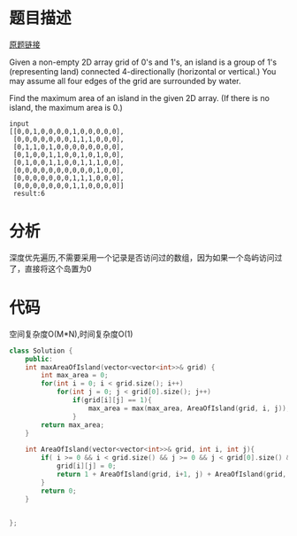 # 题目描述

[原题链接](https://leetcode.com/problems/max-area-of-island/description/)

Given a non-empty 2D array grid of 0's and 1's, an island is a group of 1's (representing land) connected 4-directionally (horizontal or vertical.) You may assume all four edges of the grid are surrounded by water.

Find the maximum area of an island in the given 2D array. (If there is no island, the maximum area is 0.)

```
input
[[0,0,1,0,0,0,0,1,0,0,0,0,0],
 [0,0,0,0,0,0,0,1,1,1,0,0,0],
 [0,1,1,0,1,0,0,0,0,0,0,0,0],
 [0,1,0,0,1,1,0,0,1,0,1,0,0],
 [0,1,0,0,1,1,0,0,1,1,1,0,0],
 [0,0,0,0,0,0,0,0,0,0,1,0,0],
 [0,0,0,0,0,0,0,1,1,1,0,0,0],
 [0,0,0,0,0,0,0,1,1,0,0,0,0]]
 result:6
```

<!--more-->

# 分析
深度优先遍历,不需要采用一个记录是否访问过的数组，因为如果一个岛屿访问过了，直接将这个岛置为0

# 代码
空间复杂度O(M*N),时间复杂度O(1)
```C++
class Solution {
    public:
    int maxAreaOfIsland(vector<vector<int>>& grid) {
        int max_area = 0;
        for(int i = 0; i < grid.size(); i++)
            for(int j = 0; j < grid[0].size(); j++)
                if(grid[i][j] == 1){
                    max_area = max(max_area, AreaOfIsland(grid, i, j));
                }
        return max_area;
    }
    
    int AreaOfIsland(vector<vector<int>>& grid, int i, int j){
        if( i >= 0 && i < grid.size() && j >= 0 && j < grid[0].size() &&  grid[i][j] == 1){
            grid[i][j] = 0;
            return 1 + AreaOfIsland(grid, i+1, j) + AreaOfIsland(grid, i-1, j) + AreaOfIsland(grid, i, j-1) + AreaOfIsland(grid, i, j+1);
        }
        return 0;
    }

    
};
```
